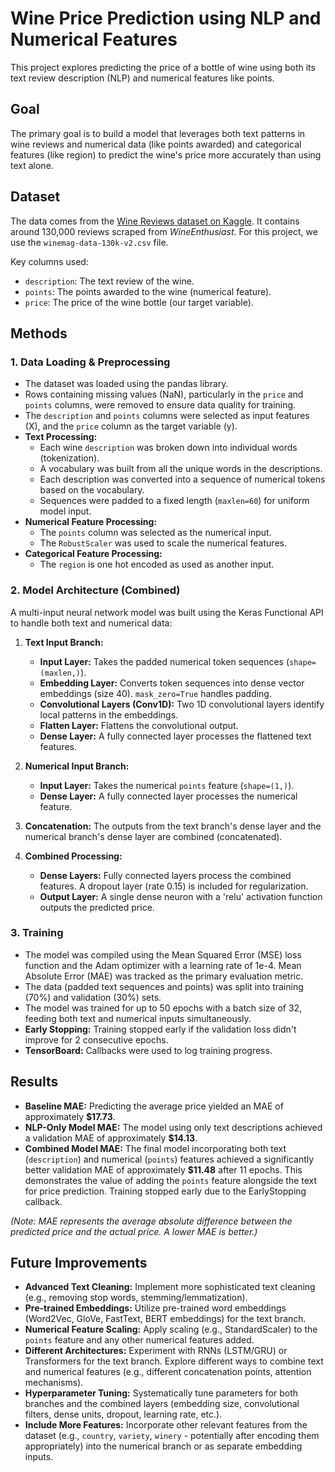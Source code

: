 # Wine Price Prediction using NLP and Numerical Features

This project explores predicting the price of a bottle of wine using both its text review description (NLP) and numerical features like points.

## Goal

The primary goal is to build a model that leverages both text patterns in wine reviews and numerical data (like points awarded) and categorical features (like region) to predict the wine's price more accurately than using text alone.

## Dataset

The data comes from the [Wine Reviews dataset on Kaggle](https://www.kaggle.com/datasets/zynicide/wine-reviews). It contains around 130,000 reviews scraped from *WineEnthusiast*. For this project, we use the `winemag-data-130k-v2.csv` file.

Key columns used:
*   `description`: The text review of the wine.
*   `points`: The points awarded to the wine (numerical feature).
*   `price`: The price of the wine bottle (our target variable).

## Methods

### 1. Data Loading & Preprocessing

*   The dataset was loaded using the pandas library.
*   Rows containing missing values (NaN), particularly in the `price` and `points` columns, were removed to ensure data quality for training.
*   The `description` and `points` columns were selected as input features (X), and the `price` column as the target variable (y).
*   **Text Processing:**
    *   Each wine `description` was broken down into individual words (tokenization).
    *   A vocabulary was built from all the unique words in the descriptions.
    *   Each description was converted into a sequence of numerical tokens based on the vocabulary.
    *   Sequences were padded to a fixed length (`maxlen=60`) for uniform model input.
*   **Numerical Feature Processing:**
    *   The `points` column was selected as the numerical input.
    *   The `RobustScaler` was used to scale the numerical features.
*   **Categorical Feature Processing:**
    *  The `region` is one hot encoded as used as another input.
      
### 2. Model Architecture (Combined)

A multi-input neural network model was built using the Keras Functional API to handle both text and numerical data:

1.  **Text Input Branch:**
    *   **Input Layer:** Takes the padded numerical token sequences (`shape=(maxlen,)`).
    *   **Embedding Layer:** Converts token sequences into dense vector embeddings (size 40). `mask_zero=True` handles padding.
    *   **Convolutional Layers (Conv1D):** Two 1D convolutional layers identify local patterns in the embeddings.
    *   **Flatten Layer:** Flattens the convolutional output.
    *   **Dense Layer:** A fully connected layer processes the flattened text features.

2.  **Numerical Input Branch:**
    *   **Input Layer:** Takes the numerical `points` feature (`shape=(1,)`).
    *   **Dense Layer:** A fully connected layer processes the numerical feature.

3.  **Concatenation:** The outputs from the text branch's dense layer and the numerical branch's dense layer are combined (concatenated).

4.  **Combined Processing:**
    *   **Dense Layers:** Fully connected layers process the combined features. A dropout layer (rate 0.15) is included for regularization.
    *   **Output Layer:** A single dense neuron with a 'relu' activation function outputs the predicted price.

### 3. Training

*   The model was compiled using the Mean Squared Error (MSE) loss function and the Adam optimizer with a learning rate of 1e-4. Mean Absolute Error (MAE) was tracked as the primary evaluation metric.
*   The data (padded text sequences and points) was split into training (70%) and validation (30%) sets.
*   The model was trained for up to 50 epochs with a batch size of 32, feeding both text and numerical inputs simultaneously.
*   **Early Stopping:** Training stopped early if the validation loss didn't improve for 2 consecutive epochs.
*   **TensorBoard:** Callbacks were used to log training progress.

## Results

*   **Baseline MAE:** Predicting the average price yielded an MAE of approximately **$17.73**.
*   **NLP-Only Model MAE:** The model using only text descriptions achieved a validation MAE of approximately **$14.13**.
*   **Combined Model MAE:** The final model incorporating both text (`description`) and numerical (`points`) features achieved a significantly better validation MAE of approximately **$11.48** after 11 epochs. This demonstrates the value of adding the `points` feature alongside the text for price prediction. Training stopped early due to the EarlyStopping callback.

*(Note: MAE represents the average absolute difference between the predicted price and the actual price. A lower MAE is better.)*

## Future Improvements

*   **Advanced Text Cleaning:** Implement more sophisticated text cleaning (e.g., removing stop words, stemming/lemmatization).
*   **Pre-trained Embeddings:** Utilize pre-trained word embeddings (Word2Vec, GloVe, FastText, BERT embeddings) for the text branch.
*   **Numerical Feature Scaling:** Apply scaling (e.g., StandardScaler) to the `points` feature and any other numerical features added.
*   **Different Architectures:** Experiment with RNNs (LSTM/GRU) or Transformers for the text branch. Explore different ways to combine text and numerical features (e.g., different concatenation points, attention mechanisms).
*   **Hyperparameter Tuning:** Systematically tune parameters for both branches and the combined layers (embedding size, convolutional filters, dense units, dropout, learning rate, etc.).
*   **Include More Features:** Incorporate other relevant features from the dataset (e.g., `country`, `variety`, `winery` - potentially after encoding them appropriately) into the numerical branch or as separate embedding inputs.
